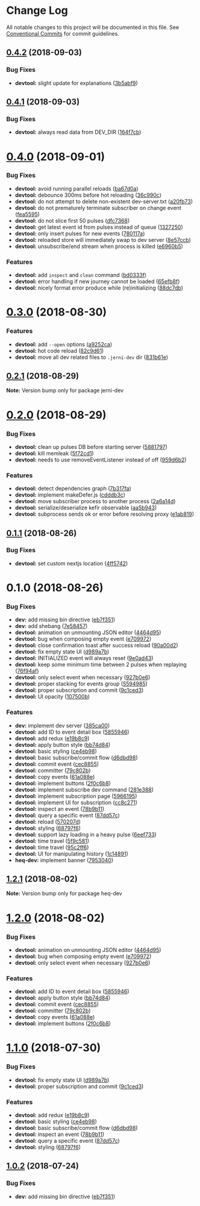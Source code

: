 # Change Log

All notable changes to this project will be documented in this file.
See [Conventional Commits](https://conventionalcommits.org) for commit guidelines.

<a name="0.4.2"></a>
## [0.4.2](https://github.com/tungv/jerni/compare/jerni-dev@0.4.1...jerni-dev@0.4.2) (2018-09-03)


### Bug Fixes

* **devtool:** slight update for explanations ([3b5abf9](https://github.com/tungv/jerni/commit/3b5abf9))




<a name="0.4.1"></a>
## [0.4.1](https://github.com/tungv/jerni/compare/jerni-dev@0.4.0...jerni-dev@0.4.1) (2018-09-03)


### Bug Fixes

* **devtool:** always read data from DEV_DIR ([164f7cb](https://github.com/tungv/jerni/commit/164f7cb))




<a name="0.4.0"></a>
# [0.4.0](https://github.com/tungv/jerni/compare/jerni-dev@0.3.0...jerni-dev@0.4.0) (2018-09-01)


### Bug Fixes

* **devtool:** avoid running parallel reloads ([ba67d0a](https://github.com/tungv/jerni/commit/ba67d0a))
* **devtool:** debounce 300ms before hot reloading ([36c990c](https://github.com/tungv/jerni/commit/36c990c))
* **devtool:** do not attempt to delete non-existent dev-server.txt ([a20fb73](https://github.com/tungv/jerni/commit/a20fb73))
* **devtool:** do not prematurely terminate subscriber on change event ([fea5595](https://github.com/tungv/jerni/commit/fea5595))
* **devtool:** do not slice first 50 pulses ([dfc7368](https://github.com/tungv/jerni/commit/dfc7368))
* **devtool:** get latest event id from pulses instead of queue ([1327250](https://github.com/tungv/jerni/commit/1327250))
* **devtool:** only insert pulses for new events ([780117a](https://github.com/tungv/jerni/commit/780117a))
* **devtool:** reloaded store will immediately swap to dev server ([8e57ccb](https://github.com/tungv/jerni/commit/8e57ccb))
* **devtool:** unsubscribe/end stream when process is killed ([e6960b5](https://github.com/tungv/jerni/commit/e6960b5))


### Features

* **devtool:** add `inspect` and `clean` command ([bd0333f](https://github.com/tungv/jerni/commit/bd0333f))
* **devtool:** error handling if new journey cannot be loaded ([65efb8f](https://github.com/tungv/jerni/commit/65efb8f))
* **devtool:** nicely format error produce while (re)initializing ([88dc7db](https://github.com/tungv/jerni/commit/88dc7db))




<a name="0.3.0"></a>
# [0.3.0](https://github.com/tungv/jerni/compare/jerni-dev@0.2.1...jerni-dev@0.3.0) (2018-08-30)


### Features

* **devtool:** add `--open` options ([a9252ca](https://github.com/tungv/jerni/commit/a9252ca))
* **devtool:** hot code reload ([82c9d61](https://github.com/tungv/jerni/commit/82c9d61))
* **devtool:** move all dev related files to `.jerni-dev` dir ([831b61e](https://github.com/tungv/jerni/commit/831b61e))




<a name="0.2.1"></a>
## [0.2.1](https://github.com/tungv/jerni/compare/jerni-dev@0.2.0...jerni-dev@0.2.1) (2018-08-29)




**Note:** Version bump only for package jerni-dev

<a name="0.2.0"></a>
# [0.2.0](https://github.com/tungv/heq/compare/jerni-dev@0.1.1...jerni-dev@0.2.0) (2018-08-29)


### Bug Fixes

* **devtool:** clean up pulses DB before starting server ([5881797](https://github.com/tungv/heq/commit/5881797))
* **devtool:** kill memleak ([5f72cd1](https://github.com/tungv/heq/commit/5f72cd1))
* **devtool:** needs to use removeEventListener instead of off ([959d6b2](https://github.com/tungv/heq/commit/959d6b2))


### Features

* **devtool:** detect dependencies graph ([7b317fa](https://github.com/tungv/heq/commit/7b317fa))
* **devtool:** implement makeDefer.js ([cdddb3c](https://github.com/tungv/heq/commit/cdddb3c))
* **devtool:** move subscriber process to another process ([2a6a14d](https://github.com/tungv/heq/commit/2a6a14d))
* **devtool:** serialize/deserialize kefir observable ([aa5b943](https://github.com/tungv/heq/commit/aa5b943))
* **devtool:** subprocess sends ok or error before resolving proxy ([e1ab819](https://github.com/tungv/heq/commit/e1ab819))




<a name="0.1.1"></a>
## [0.1.1](https://github.com/tungv/heq/compare/jerni-dev@0.1.0...jerni-dev@0.1.1) (2018-08-26)


### Bug Fixes

* **devtool:** set custom nextjs location ([4ff5742](https://github.com/tungv/heq/commit/4ff5742))




<a name="0.1.0"></a>
# 0.1.0 (2018-08-26)


### Bug Fixes

* **dev:** add missing bin directive ([eb7f351](https://github.com/tungv/heq/commit/eb7f351))
* **dev:** add shebang ([7e58457](https://github.com/tungv/heq/commit/7e58457))
* **devtool:** animation on unmounting JSON editor ([4464d95](https://github.com/tungv/heq/commit/4464d95))
* **devtool:** bug when composing empty event ([e709972](https://github.com/tungv/heq/commit/e709972))
* **devtool:** close confirmation toast after success reload ([90a00d2](https://github.com/tungv/heq/commit/90a00d2))
* **devtool:** fix empty state UI ([d989a7b](https://github.com/tungv/heq/commit/d989a7b))
* **devtool:** INITIALIZED event will always reset ([9e0ad43](https://github.com/tungv/heq/commit/9e0ad43))
* **devtool:** keep some minimum time between 2 pulses when replaying ([76f94af](https://github.com/tungv/heq/commit/76f94af))
* **devtool:** only select event when necessary ([927b0e6](https://github.com/tungv/heq/commit/927b0e6))
* **devtool:** proper stacking for events group ([5594985](https://github.com/tungv/heq/commit/5594985))
* **devtool:** proper subscription and commit ([9c1ced3](https://github.com/tungv/heq/commit/9c1ced3))
* **devtool:** UI opacity ([107500b](https://github.com/tungv/heq/commit/107500b))


### Features

* **dev:** implement dev server ([385ca00](https://github.com/tungv/heq/commit/385ca00))
* **devtool:** add ID to event detail box ([5855946](https://github.com/tungv/heq/commit/5855946))
* **devtool:** add redux ([e19b8c9](https://github.com/tungv/heq/commit/e19b8c9))
* **devtool:** apply button style ([bb74d84](https://github.com/tungv/heq/commit/bb74d84))
* **devtool:** basic styling ([ce4eb98](https://github.com/tungv/heq/commit/ce4eb98))
* **devtool:** basic subscribe/commit flow ([d6dbd98](https://github.com/tungv/heq/commit/d6dbd98))
* **devtool:** commit event ([cec8855](https://github.com/tungv/heq/commit/cec8855))
* **devtool:** committer ([79c802b](https://github.com/tungv/heq/commit/79c802b))
* **devtool:** copy events ([61a088e](https://github.com/tungv/heq/commit/61a088e))
* **devtool:** implement buttons ([2f0c6b8](https://github.com/tungv/heq/commit/2f0c6b8))
* **devtool:** implement subscribe dev command ([281e388](https://github.com/tungv/heq/commit/281e388))
* **devtool:** implement subscription page ([5966195](https://github.com/tungv/heq/commit/5966195))
* **devtool:** implement UI for subscription ([cc8c271](https://github.com/tungv/heq/commit/cc8c271))
* **devtool:** inspect an event ([78b9b11](https://github.com/tungv/heq/commit/78b9b11))
* **devtool:** query a specific event ([87dd57c](https://github.com/tungv/heq/commit/87dd57c))
* **devtool:** reload ([570207d](https://github.com/tungv/heq/commit/570207d))
* **devtool:** styling ([68797f6](https://github.com/tungv/heq/commit/68797f6))
* **devtool:** support lazy loading in a heavy pulse ([6eef733](https://github.com/tungv/heq/commit/6eef733))
* **devtool:** time travel ([5f9c581](https://github.com/tungv/heq/commit/5f9c581))
* **devtool:** time travel ([95c2ff6](https://github.com/tungv/heq/commit/95c2ff6))
* **devtool:** UI for manipulating history ([1c14891](https://github.com/tungv/heq/commit/1c14891))
* **heq-dev:** implement banner ([7953040](https://github.com/tungv/heq/commit/7953040))




<a name="1.2.1"></a>
## [1.2.1](https://github.com/tungv/heq/compare/heq-dev@1.2.0...heq-dev@1.2.1) (2018-08-02)




**Note:** Version bump only for package heq-dev

<a name="1.2.0"></a>
# [1.2.0](https://github.com/tungv/heq/compare/heq-dev@1.1.0...heq-dev@1.2.0) (2018-08-02)


### Bug Fixes

* **devtool:** animation on unmounting JSON editor ([4464d95](https://github.com/tungv/heq/commit/4464d95))
* **devtool:** bug when composing empty event ([e709972](https://github.com/tungv/heq/commit/e709972))
* **devtool:** only select event when necessary ([927b0e6](https://github.com/tungv/heq/commit/927b0e6))


### Features

* **devtool:** add ID to event detail box ([5855946](https://github.com/tungv/heq/commit/5855946))
* **devtool:** apply button style ([bb74d84](https://github.com/tungv/heq/commit/bb74d84))
* **devtool:** commit event ([cec8855](https://github.com/tungv/heq/commit/cec8855))
* **devtool:** committer ([79c802b](https://github.com/tungv/heq/commit/79c802b))
* **devtool:** copy events ([61a088e](https://github.com/tungv/heq/commit/61a088e))
* **devtool:** implement buttons ([2f0c6b8](https://github.com/tungv/heq/commit/2f0c6b8))




<a name="1.1.0"></a>
# [1.1.0](https://github.com/tungv/heq/compare/heq-dev@1.0.2...heq-dev@1.1.0) (2018-07-30)


### Bug Fixes

* **devtool:** fix empty state UI ([d989a7b](https://github.com/tungv/heq/commit/d989a7b))
* **devtool:** proper subscription and commit ([9c1ced3](https://github.com/tungv/heq/commit/9c1ced3))


### Features

* **devtool:** add redux ([e19b8c9](https://github.com/tungv/heq/commit/e19b8c9))
* **devtool:** basic styling ([ce4eb98](https://github.com/tungv/heq/commit/ce4eb98))
* **devtool:** basic subscribe/commit flow ([d6dbd98](https://github.com/tungv/heq/commit/d6dbd98))
* **devtool:** inspect an event ([78b9b11](https://github.com/tungv/heq/commit/78b9b11))
* **devtool:** query a specific event ([87dd57c](https://github.com/tungv/heq/commit/87dd57c))
* **devtool:** styling ([68797f6](https://github.com/tungv/heq/commit/68797f6))




<a name="1.0.2"></a>
## [1.0.2](https://github.com/tungv/heq/compare/heq-dev@1.0.1...heq-dev@1.0.2) (2018-07-24)


### Bug Fixes

* **dev:** add missing bin directive ([eb7f351](https://github.com/tungv/heq/commit/eb7f351))
